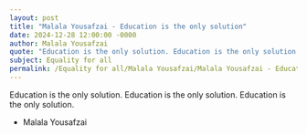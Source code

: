 ```yaml
---
layout: post
title: "Malala Yousafzai - Education is the only solution"
date: 2024-12-28 12:00:00 -0000
author: Malala Yousafzai
quote: "Education is the only solution. Education is the only solution. Education is the only solution."
subject: Equality for all
permalink: /Equality for all/Malala Yousafzai/Malala Yousafzai - Education is the only solution
---
```


Education is the only solution. Education is the only solution. Education is the only solution.

- Malala Yousafzai
